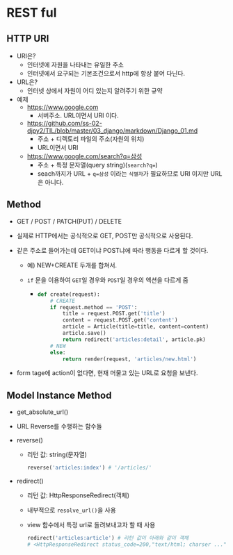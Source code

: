 # REST ful

## HTTP URI

- URI은?
  - 인터넷에 자원을 나타내는 유일한 주소
  - 인터넷에서 요구되는 기본조건으로서 http에 항상 붙어 다닌다.
- URL은?
  - 인터넷 상에서 자원이 어디 있는지 알려주기 위한 규약
- 예제
  - https://www.google.com
    - 서버주소. URL이면서 URI 이다.
  - https://github.com/ss-02-djpy2/TIL/blob/master/03_django/markdown/Django_01.md
    - 주소 + 디렉토리 파일의 주소(자원의 위치)
    - URL이면서 URI
  - https://www.google.com/search?q=삼성
    - 주소 + 특정 문자열(query string)(`search?q=`)
    - seach까지가 URL + `q=삼성` 이라는 `식별자`가 필요하므로 URI 이지만 URL은 아니다.

## Method

- GET / POST / PATCH(PUT) / DELETE

- 실제로 HTTP에서는 공식적으로 GET, POST만 공식적으로 사용된다.

- 같은 주소로 들어가는데 GET이냐 POST냐에 따라 행동을 다르게 할 것이다.

  - 예) NEW+CREATE 두개를 합쳐서.

  - `if` 문을 이용하여 `GET`일 경우와 `POST`일 경우의 액션을 다르게 줌

    - ```python
      def create(request):
          # CREATE
          if request.method == 'POST':
              title = request.POST.get('title')
              content = request.POST.get('content')
              article = Article(title=title, content=content)
              article.save()
              return redirect('articles:detail', article.pk)
          # NEW
          else:
              return render(request, 'articles/new.html')
      ```

- form tage에 action이 없다면, 현재 머물고 있는 URL로 요청을 보낸다.

## Model Instance Method

- get_absolute_url()

- URL Reverse를 수행하는 함수들

- reverse()

  - 리턴 값: string(문자열)

    ```python
    reverse('articles:index') # '/articles/'
    ```

- redirect()

  - 리턴 값: HttpResponseRedirect(객체)

  - 내부적으로 `resolve_url()`을 사용

  - view 함수에서 특정 url로 돌려보내고자 할 때 사용

    ```python
    redirect('articles:article') # 리턴 값이 아래와 같이 객체
    # <HttpResponseRedirect status_code=200,"text/html; charser ...">
    ```

    

    